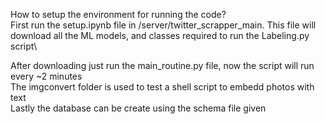 How to setup the environment for running the code?\
First run the setup.ipynb file in /server/twitter_scrapper_main. This file will download all the ML models, and classes required to run the Labeling.py script\

After downloading just run the main_routine.py file, now the script will run every ~2 minutes\
The imgconvert folder is used to test a shell script to embedd photos with text\
Lastly the database can be create using the schema file given